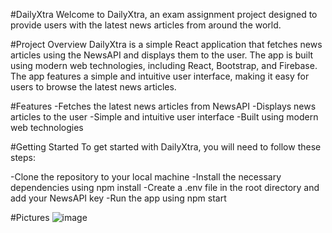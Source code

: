 #DailyXtra
Welcome to DailyXtra, an exam assignment project designed to provide users with the latest news articles from around the world.

#Project Overview
DailyXtra is a simple React application that fetches news articles using the NewsAPI and displays them to the user. The app is built using modern web technologies, including React, Bootstrap, and Firebase. The app features a simple and intuitive user interface, making it easy for users to browse the latest news articles.

#Features
-Fetches the latest news articles from NewsAPI
-Displays news articles to the user
-Simple and intuitive user interface
-Built using modern web technologies

#Getting Started
To get started with DailyXtra, you will need to follow these steps:

-Clone the repository to your local machine
-Install the necessary dependencies using npm install
-Create a .env file in the root directory and add your NewsAPI key
-Run the app using npm start


#Pictures
![image](https://user-images.githubusercontent.com/72268734/226077706-34ab19dc-7937-474b-960c-30848d313e5a.png)

